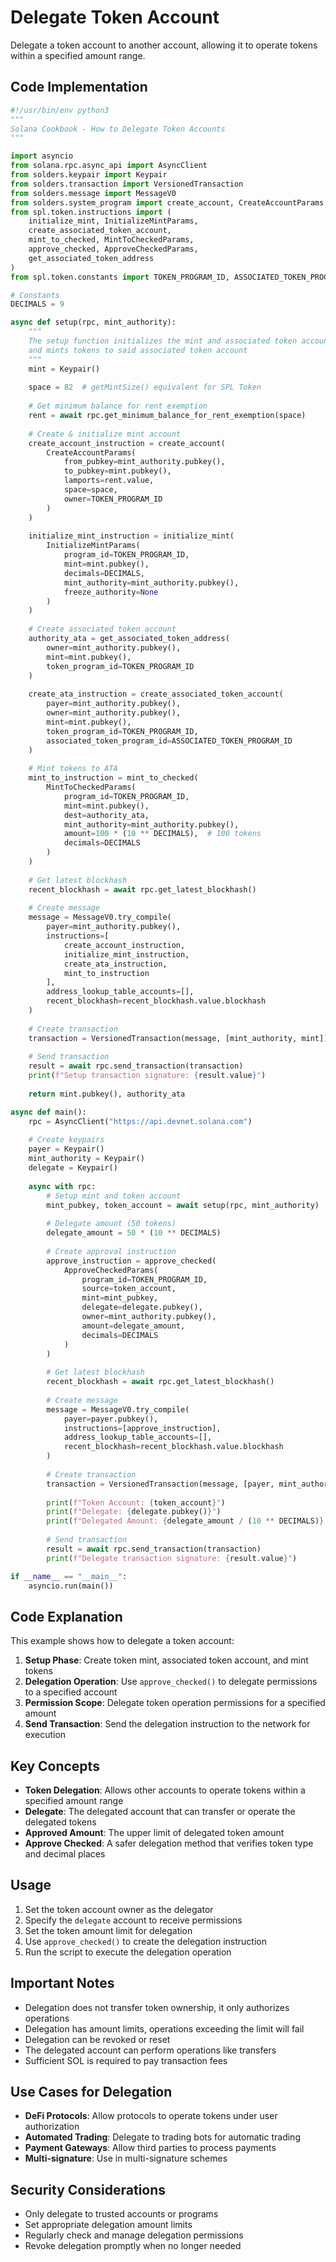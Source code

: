 # Delegate Token Account

Delegate a token account to another account, allowing it to operate tokens within a specified amount range.

## Code Implementation

```python
#!/usr/bin/env python3
"""
Solana Cookbook - How to Delegate Token Accounts
"""

import asyncio
from solana.rpc.async_api import AsyncClient
from solders.keypair import Keypair
from solders.transaction import VersionedTransaction
from solders.message import MessageV0
from solders.system_program import create_account, CreateAccountParams
from spl.token.instructions import (
    initialize_mint, InitializeMintParams,
    create_associated_token_account, 
    mint_to_checked, MintToCheckedParams,
    approve_checked, ApproveCheckedParams,
    get_associated_token_address
)
from spl.token.constants import TOKEN_PROGRAM_ID, ASSOCIATED_TOKEN_PROGRAM_ID

# Constants
DECIMALS = 9

async def setup(rpc, mint_authority):
    """
    The setup function initializes the mint and associated token accounts,
    and mints tokens to said associated token account
    """
    mint = Keypair()
    
    space = 82  # getMintSize() equivalent for SPL Token
    
    # Get minimum balance for rent exemption
    rent = await rpc.get_minimum_balance_for_rent_exemption(space)
    
    # Create & initialize mint account
    create_account_instruction = create_account(
        CreateAccountParams(
            from_pubkey=mint_authority.pubkey(),
            to_pubkey=mint.pubkey(),
            lamports=rent.value,
            space=space,
            owner=TOKEN_PROGRAM_ID
        )
    )
    
    initialize_mint_instruction = initialize_mint(
        InitializeMintParams(
            program_id=TOKEN_PROGRAM_ID,
            mint=mint.pubkey(),
            decimals=DECIMALS,
            mint_authority=mint_authority.pubkey(),
            freeze_authority=None
        )
    )
    
    # Create associated token account
    authority_ata = get_associated_token_address(
        owner=mint_authority.pubkey(),
        mint=mint.pubkey(),
        token_program_id=TOKEN_PROGRAM_ID
    )
    
    create_ata_instruction = create_associated_token_account(
        payer=mint_authority.pubkey(),
        owner=mint_authority.pubkey(),
        mint=mint.pubkey(),
        token_program_id=TOKEN_PROGRAM_ID,
        associated_token_program_id=ASSOCIATED_TOKEN_PROGRAM_ID
    )
    
    # Mint tokens to ATA
    mint_to_instruction = mint_to_checked(
        MintToCheckedParams(
            program_id=TOKEN_PROGRAM_ID,
            mint=mint.pubkey(),
            dest=authority_ata,
            mint_authority=mint_authority.pubkey(),
            amount=100 * (10 ** DECIMALS),  # 100 tokens
            decimals=DECIMALS
        )
    )
    
    # Get latest blockhash
    recent_blockhash = await rpc.get_latest_blockhash()
    
    # Create message
    message = MessageV0.try_compile(
        payer=mint_authority.pubkey(),
        instructions=[
            create_account_instruction,
            initialize_mint_instruction,
            create_ata_instruction,
            mint_to_instruction
        ],
        address_lookup_table_accounts=[],
        recent_blockhash=recent_blockhash.value.blockhash
    )
    
    # Create transaction
    transaction = VersionedTransaction(message, [mint_authority, mint])
    
    # Send transaction
    result = await rpc.send_transaction(transaction)
    print(f"Setup transaction signature: {result.value}")
    
    return mint.pubkey(), authority_ata

async def main():
    rpc = AsyncClient("https://api.devnet.solana.com")
    
    # Create keypairs
    payer = Keypair()
    mint_authority = Keypair()
    delegate = Keypair()
    
    async with rpc:
        # Setup mint and token account
        mint_pubkey, token_account = await setup(rpc, mint_authority)
        
        # Delegate amount (50 tokens)
        delegate_amount = 50 * (10 ** DECIMALS)
        
        # Create approval instruction
        approve_instruction = approve_checked(
            ApproveCheckedParams(
                program_id=TOKEN_PROGRAM_ID,
                source=token_account,
                mint=mint_pubkey,
                delegate=delegate.pubkey(),
                owner=mint_authority.pubkey(),
                amount=delegate_amount,
                decimals=DECIMALS
            )
        )
        
        # Get latest blockhash
        recent_blockhash = await rpc.get_latest_blockhash()
        
        # Create message
        message = MessageV0.try_compile(
            payer=payer.pubkey(),
            instructions=[approve_instruction],
            address_lookup_table_accounts=[],
            recent_blockhash=recent_blockhash.value.blockhash
        )
        
        # Create transaction
        transaction = VersionedTransaction(message, [payer, mint_authority])
        
        print(f"Token Account: {token_account}")
        print(f"Delegate: {delegate.pubkey()}")
        print(f"Delegated Amount: {delegate_amount / (10 ** DECIMALS)} tokens")
        
        # Send transaction
        result = await rpc.send_transaction(transaction)
        print(f"Delegate transaction signature: {result.value}")

if __name__ == "__main__":
    asyncio.run(main())
```

## Code Explanation

This example shows how to delegate a token account:

1. **Setup Phase**: Create token mint, associated token account, and mint tokens
2. **Delegation Operation**: Use `approve_checked()` to delegate permissions to a specified account
3. **Permission Scope**: Delegate token operation permissions for a specified amount
4. **Send Transaction**: Send the delegation instruction to the network for execution

## Key Concepts

- **Token Delegation**: Allows other accounts to operate tokens within a specified amount range
- **Delegate**: The delegated account that can transfer or operate the delegated tokens
- **Approved Amount**: The upper limit of delegated token amount
- **Approve Checked**: A safer delegation method that verifies token type and decimal places

## Usage

1. Set the token account owner as the delegator
2. Specify the `delegate` account to receive permissions
3. Set the token amount limit for delegation
4. Use `approve_checked()` to create the delegation instruction
5. Run the script to execute the delegation operation

## Important Notes

- Delegation does not transfer token ownership, it only authorizes operations
- Delegation has amount limits, operations exceeding the limit will fail
- Delegation can be revoked or reset
- The delegated account can perform operations like transfers
- Sufficient SOL is required to pay transaction fees

## Use Cases for Delegation

- **DeFi Protocols**: Allow protocols to operate tokens under user authorization
- **Automated Trading**: Delegate to trading bots for automatic trading
- **Payment Gateways**: Allow third parties to process payments
- **Multi-signature**: Use in multi-signature schemes

## Security Considerations

- Only delegate to trusted accounts or programs
- Set appropriate delegation amount limits
- Regularly check and manage delegation permissions
- Revoke delegation promptly when no longer needed